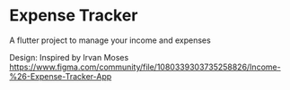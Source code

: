 # Expense Tracker
A flutter project to manage your income and expenses

Design: Inspired by Irvan Moses https://www.figma.com/community/file/1080339303735258826/Income-%26-Expense-Tracker-App
